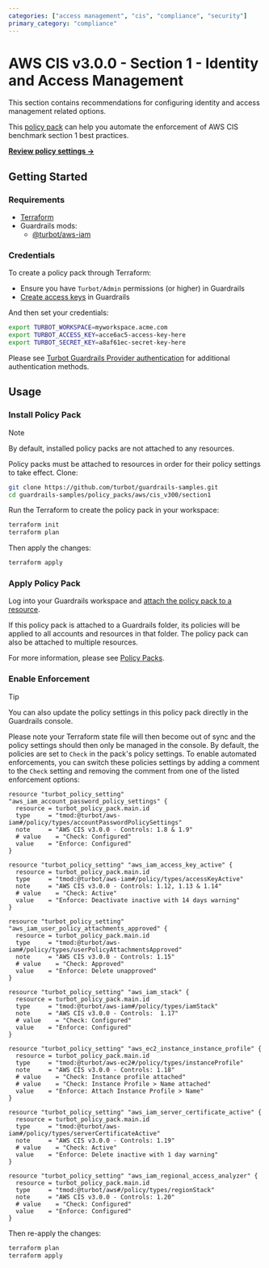 ```yaml
---
categories: ["access management", "cis", "compliance", "security"]
primary_category: "compliance"
---
```


# AWS CIS v3.0.0 - Section 1 - Identity and Access Management

This section contains recommendations for configuring identity and access management related options.

This [policy pack](https://turbot.com/guardrails/docs/concepts/resources/smart-folders) can help you automate the enforcement of AWS CIS benchmark section 1 best practices.

**[Review policy settings →](https://hub-guardrails-turbot-com-git-development-turbot.vercel.app/policy-packs/aws/cis_v300/section1/settings)**

## Getting Started

### Requirements

- [Terraform](https://developer.hashicorp.com/terraform/tutorials/aws-get-started/install-cli)
- Guardrails mods:
  - [@turbot/aws-iam](https://hub-guardrails-turbot-com-git-development-turbot.vercel.app/aws/mods/aws-iam)

### Credentials

To create a policy pack through Terraform:

- Ensure you have `Turbot/Admin` permissions (or higher) in Guardrails
- [Create access keys](https://turbot.com/guardrails/docs/guides/iam/access-keys#generate-a-new-guardrails-api-access-key) in Guardrails

And then set your credentials:

```sh
export TURBOT_WORKSPACE=myworkspace.acme.com
export TURBOT_ACCESS_KEY=acce6ac5-access-key-here
export TURBOT_SECRET_KEY=a8af61ec-secret-key-here
```

Please see [Turbot Guardrails Provider authentication](https://registry.terraform.io/providers/turbot/turbot/latest/docs#authentication) for additional authentication methods.

## Usage

### Install Policy Pack

> [!NOTE]
> By default, installed policy packs are not attached to any resources.
>
> Policy packs must be attached to resources in order for their policy settings to take effect.
> Clone:

```sh
git clone https://github.com/turbot/guardrails-samples.git
cd guardrails-samples/policy_packs/aws/cis_v300/section1
```

Run the Terraform to create the policy pack in your workspace:

```sh
terraform init
terraform plan
```

Then apply the changes:

```sh
terraform apply
```

### Apply Policy Pack

Log into your Guardrails workspace and [attach the policy pack to a resource](https://turbot.com/guardrails/docs/guides/working-with-folders/smart#attach-a-smart-folder-to-a-resource).

If this policy pack is attached to a Guardrails folder, its policies will be applied to all accounts and resources in that folder. The policy pack can also be attached to multiple resources.

For more information, please see [Policy Packs](https://turbot.com/guardrails/docs/concepts/resources/smart-folders).

### Enable Enforcement

> [!TIP]
> You can also update the policy settings in this policy pack directly in the Guardrails console.
>
> Please note your Terraform state file will then become out of sync and the policy settings should then only be managed in the console.
> By default, the policies are set to `Check` in the pack's policy settings. To enable automated enforcements, you can switch these policies settings by adding a comment to the `Check` setting and removing the comment from one of the listed enforcement options:

```hcl
resource "turbot_policy_setting" "aws_iam_account_password_policy_settings" {
  resource = turbot_policy_pack.main.id
  type     = "tmod:@turbot/aws-iam#/policy/types/accountPasswordPolicySettings"
  note     = "AWS CIS v3.0.0 - Controls: 1.8 & 1.9"
  # value    = "Check: Configured"
  value    = "Enforce: Configured"
}

resource "turbot_policy_setting" "aws_iam_access_key_active" {
  resource = turbot_policy_pack.main.id
  type     = "tmod:@turbot/aws-iam#/policy/types/accessKeyActive"
  note     = "AWS CIS v3.0.0 - Controls: 1.12, 1.13 & 1.14"
  # value    = "Check: Active"
  value    = "Enforce: Deactivate inactive with 14 days warning"
}

resource "turbot_policy_setting" "aws_iam_user_policy_attachments_approved" {
  resource = turbot_policy_pack.main.id
  type     = "tmod:@turbot/aws-iam#/policy/types/userPolicyAttachmentsApproved"
  note     = "AWS CIS v3.0.0 - Controls: 1.15"
  # value    = "Check: Approved"
  value    = "Enforce: Delete unapproved"
}

resource "turbot_policy_setting" "aws_iam_stack" {
  resource = turbot_policy_pack.main.id
  type     = "tmod:@turbot/aws-iam#/policy/types/iamStack"
  note     = "AWS CIS v3.0.0 - Controls:  1.17"
  # value    = "Check: Configured"
  value    = "Enforce: Configured"
}

resource "turbot_policy_setting" "aws_ec2_instance_instance_profile" {
  resource = turbot_policy_pack.main.id
  type     = "tmod:@turbot/aws-ec2#/policy/types/instanceProfile"
  note     = "AWS CIS v3.0.0 - Controls: 1.18"
  # value    = "Check: Instance profile attached"
  # value    = "Check: Instance Profile > Name attached"
  value    = "Enforce: Attach Instance Profile > Name"
}

resource "turbot_policy_setting" "aws_iam_server_certificate_active" {
  resource = turbot_policy_pack.main.id
  type     = "tmod:@turbot/aws-iam#/policy/types/serverCertificateActive"
  note     = "AWS CIS v3.0.0 - Controls: 1.19"
  # value    = "Check: Active"
  value    = "Enforce: Delete inactive with 1 day warning"
}

resource "turbot_policy_setting" "aws_iam_regional_access_analyzer" {
  resource = turbot_policy_pack.main.id
  type     = "tmod:@turbot/aws#/policy/types/regionStack"
  note     = "AWS CIS v3.0.0 - Controls: 1.20"
  # value    = "Check: Configured"
  value    = "Enforce: Configured"
}
```

Then re-apply the changes:

```sh
terraform plan
terraform apply
```
